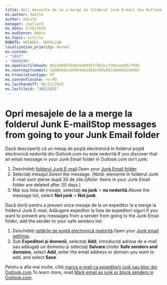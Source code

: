 ```yaml
---
title: Opri mesajele de la a merge în folderul Junk E-mail din Outlook.com
ms.author: daeite
author: daeite
manager: joallard
ms.date: 5/16/2019
ms.audience: Admin
ms.topic: article
ROBOTS: NOINDEX, NOFOLLOW
localization_priority: Normal
ms.custom:
- "1897"
- "9000290"
ms.openlocfilehash: 062a0d9bfbd83ed40457f603cc739e3a916c7045
ms.sourcegitcommit: 1d98db8acb9959aba3b5e308a567ade6b62da56c
ms.translationtype: MT
ms.contentlocale: ro-RO
ms.lasthandoff: 08/22/2019
ms.locfileid: "36511931"
---
```

# <a name="stop-messages-from-going-to-your-junk-email-folder"></a><span data-ttu-id="a2dc1-102">Opri mesajele de la a merge la folderul Junk E-mail</span><span class="sxs-lookup"><span data-stu-id="a2dc1-102">Stop messages from going to your Junk Email folder</span></span>

<span data-ttu-id="a2dc1-103">Dacă descoperiţi că un mesaj de poştă electronică în folderul poştă electronică nedorită din Outlook.com nu este nedorită:</span><span class="sxs-lookup"><span data-stu-id="a2dc1-103">If you discover that an email message in your Junk Email folder in Outlook.com isn't junk:</span></span>

1. <span data-ttu-id="a2dc1-104">Deschideţi [folderul Junk E-mail](https://outlook.live.com/mail/junkemail).</span><span class="sxs-lookup"><span data-stu-id="a2dc1-104">Open your [Junk Email folder](https://outlook.live.com/mail/junkemail).</span></span>
1. <span data-ttu-id="a2dc1-105">Selectaţi mesajul.</span><span class="sxs-lookup"><span data-stu-id="a2dc1-105">Select the message.</span></span> <span data-ttu-id="a2dc1-106">(*Notă:* elemente în folderul Junk E-mail sunt şterse după 30 de zile.)</span><span class="sxs-lookup"><span data-stu-id="a2dc1-106">(*Note:* Items in your Junk Email folder are deleted after 30 days.)</span></span>
1. <span data-ttu-id="a2dc1-107">Mai sus lista de mesaje, selectaţi **nu junk** > **nu nedorită**.</span><span class="sxs-lookup"><span data-stu-id="a2dc1-107">Above the message list, select **Not junk** > **Not junk**.</span></span>

<span data-ttu-id="a2dc1-108">Dacă doriţi pentru a preveni orice mesaje de la un expeditor la a merge la folderul Junk E-mail, Adăugare expeditor la lista de expeditori siguri:</span><span class="sxs-lookup"><span data-stu-id="a2dc1-108">If you want to prevent any messages from a sender from going to the Junk Email folder, add the sender to your safe senders list:</span></span>

1. <span data-ttu-id="a2dc1-109">Deschideţi [setările de poştă electronică nedorită](https://go.microsoft.com/fwlink/?linkid=2035804).</span><span class="sxs-lookup"><span data-stu-id="a2dc1-109">Open your [Junk email settings](https://go.microsoft.com/fwlink/?linkid=2035804).</span></span>
1. <span data-ttu-id="a2dc1-110">Sub **Expeditori şi domenii**, selectaţi **Add**, introduceţi adresa de e-mail sau adăugaţi un domeniu şi selectaţi **Salvare**.</span><span class="sxs-lookup"><span data-stu-id="a2dc1-110">Under **Safe senders and domains**, select **Add**, enter the email address or domain you want to add, and select **Save**.</span></span>

<span data-ttu-id="a2dc1-111">Pentru a afla mai multe, citiţi [marca e-mail ca expeditorii junk sau bloc din Outlook.com](https://support.office.com/article/a3ece97b-82f8-4a5e-9ac3-e92fa6427ae4?wt.mc_id=Office_Outlook_com_Alchemy).</span><span class="sxs-lookup"><span data-stu-id="a2dc1-111">To learn more, read [Mark email as junk or block senders in Outlook.com](https://support.office.com/article/a3ece97b-82f8-4a5e-9ac3-e92fa6427ae4?wt.mc_id=Office_Outlook_com_Alchemy).</span></span>
